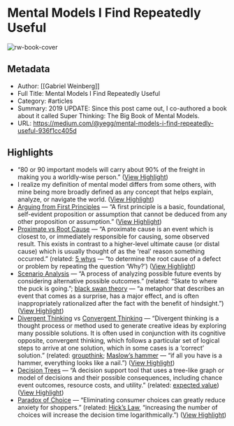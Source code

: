 # Mental Models I Find Repeatedly Useful

![rw-book-cover](https://readwise-assets.s3.amazonaws.com/media/uploaded_book_covers/profile_1073452/1C1DE6dVyfkEdFIvmFZC_4Q.jpeg)

## Metadata
- Author: [[Gabriel Weinberg]]
- Full Title: Mental Models I Find Repeatedly Useful
- Category: #articles
- Summary: 2019 UPDATE: Since this post came out, I co-authored a book about it called Super Thinking: The Big Book of Mental Models.
- URL: https://medium.com/@yegg/mental-models-i-find-repeatedly-useful-936f1cc405d

## Highlights
- “80 or 90 important models will carry about 90% of the freight in making you a worldly‑wise person.” ([View Highlight](https://read.readwise.io/read/01h8q1my4e1megecd3431aynh4))
- I realize my definition of mental model differs from some others, with mine being more broadly defined as any concept that helps explain, analyze, or navigate the world. ([View Highlight](https://read.readwise.io/read/01h8q1qapbb6r7ehkkhnv4y78a))
- [Arguing from First Principles](https://en.wikipedia.org/wiki/First_principle) — “A first principle is a basic, foundational, self-evident proposition or assumption that cannot be deduced from any other proposition or assumption.” ([View Highlight](https://read.readwise.io/read/01h8q1srx2xeqmsbad7b4fg0qp))
- [Proximate vs Root Cause](https://en.wikipedia.org/wiki/Proximate_and_ultimate_causation) — “A proximate cause is an event which is closest to, or immediately responsible for causing, some observed result. This exists in contrast to a higher-level ultimate cause (or distal cause) which is usually thought of as the ‘real’ reason something occurred.” (related: [5 whys](https://en.wikipedia.org/wiki/5_Whys) — “to determine the root cause of a defect or problem by repeating the question ‘Why?’) ([View Highlight](https://read.readwise.io/read/01h8q1wgdq2jtpbb6kpa7dpwz8))
- [Scenario Analysis](https://en.wikipedia.org/wiki/Scenario_analysis) — “A process of analyzing possible future events by considering alternative possible outcomes.” (related: “Skate to where the puck is going.”; [black swan theory](https://en.wikipedia.org/wiki/Black_swan_theory) — “a metaphor that describes an event that comes as a surprise, has a major effect, and is often inappropriately rationalized after the fact with the benefit of hindsight.”) ([View Highlight](https://read.readwise.io/read/01h8q1z1fttrefbnw50j8eqrzg))
- [Divergent Thinking](https://en.wikipedia.org/wiki/Divergent_thinking) vs [Convergent Thinking](https://en.wikipedia.org/wiki/Convergent_thinking) — “Divergent thinking is a thought process or method used to generate creative ideas by exploring many possible solutions. It is often used in conjunction with its cognitive opposite, convergent thinking, which follows a particular set of logical steps to arrive at one solution, which in some cases is a ‘correct’ solution.” (related: [groupthink](https://en.wikipedia.org/wiki/Groupthink); [Maslow’s hammer](https://en.wikipedia.org/wiki/Law_of_the_instrument) — “if all you have is a hammer, everything looks like a nail.”) ([View Highlight](https://read.readwise.io/read/01h8q24b8kk5hwfspjzy0g6yh0))
- [Decision Trees](https://en.wikipedia.org/wiki/Decision_tree) — “A decision support tool that uses a tree-like graph or model of decisions and their possible consequences, including chance event outcomes, resource costs, and utility.” (related: [expected value](https://en.wikipedia.org/wiki/Expected_value)) ([View Highlight](https://read.readwise.io/read/01h8q28h4tckbwm4mhthqvqn53))
- [Paradox of Choice](https://en.wikipedia.org/wiki/The_Paradox_of_Choice) — “Eliminating consumer choices can greatly reduce anxiety for shoppers.” (related: [Hick’s Law](https://en.wikipedia.org/wiki/Hick%27s_law), “increasing the number of choices will increase the decision time logarithmically.”) ([View Highlight](https://read.readwise.io/read/01h8qc80fwwpe179xhrvamcn6n))
